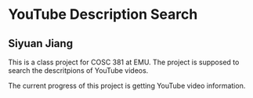 # YouTube Description Search
## Siyuan Jiang

This is a class project for COSC 381 at EMU. The project is supposed to search the descritpions of YouTube videos.

The current progress of this project is getting YouTube video information.
